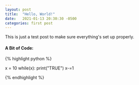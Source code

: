 ```yaml
---
layout: post
title:  "Hello, World!"
date:   2021-01-13 20:30:30 -0500
categories: first post
---
```


This is just a test post to make sure everything's set up properly.

#### A Bit of Code:

{% highlight python %}

x = 10
while(x):
    print("TRUE")
    x-=1

{% endhighlight %}
